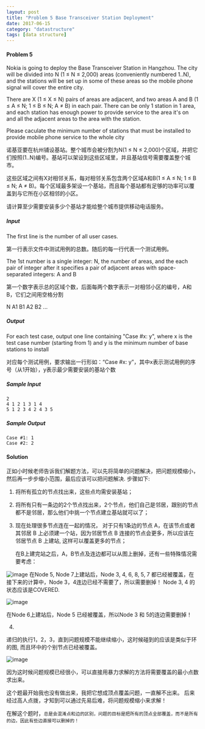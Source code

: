 ```yaml
---
layout: post
title: "Problem 5 Base Transceiver Station Deployment"
date: 2017-06-15
category: "datastructure" 
tags: [data structure]
---
```

#### Problem 5

Nokia is going to deploy the Base Transceiver Station in Hangzhou. The city will be divided into N (1 ≤ N ≤ 2,000) areas (conveniently numbered 1..N), and the stations will be set up in some of these areas so the mobile phone signal will cover the entire city.

There are X (1 ≤ X ≤ N) pairs of areas are adjacent, and two areas A and B (1 ≤ A ≤ N; 1 ≤ B ≤ N; A ≠ B) in each pair. There can be only 1 station in 1 area, and each station has enough power to provide service to the area it's on and all the adjacent areas to the area with the station.

Please caculate the minimum number of stations that must be installed to provide mobile phone service to the whole city

诺基亚要在杭州铺设基站。整个城市会被分割为N(1 ≤ N ≤ 2,000)个区域，并把它们按照(1..N)编号。基站可以架设到这些区域里，并且基站信号需要覆盖整个城市。

这些区域之间有X对相邻关系，每对相邻关系包含两个区域A和B(1 ≤ A ≤ N; 1 ≤ B ≤ N; A ≠ B)。每个区域最多架设一个基站，而且每个基站都有足够的功率可以覆盖到与它所在小区相邻的小区。

请计算至少需要安装多少个基站才能给整个城市提供移动电话服务。

##### Input

The first line is the number of all user cases.

第一行表示文件中测试用例的总数。随后的每一行代表一个测试用例。

The 1st number is a single integer: N, the number of areas, and the each pair of integer after it specifies a pair of adjacent areas with space-separated integers: A and B

第一个数字表示总的区域个数，后面每两个数字表示一对相邻小区的编号，A和B，它们之间用空格分割

N A1  B1 A2  B2 ...

##### Output

For each test case, output one line containing "Case #x: y", where x is the test case number (starting from 1) and y is the minimum number of base stations to install

对应每个测试用例，要求输出一行形如：“Case #x: y”，其中x表示测试用例的序号（从1开始），y表示最少需要安装的基站个数

##### Sample Input

    2
    4 1 2 1 3 1 4
    5 1 2 3 4 2 4 3 5

##### Sample Output

    Case #1: 1
    Case #2: 2


#### Solution

正如小时候老师告诉我们解题方法，可以先将简单的问题解决，把问题规模缩小，然后再一步步缩小范围，最后应该可以把问题解决. 步骤如下:

1. 将所有孤立的节点找出来，这些点均需安装基站；
2. 将所有只有一条边的2个节点找出来，2个节点，他们自己是邻居，跟别的节点都不是邻居，那么他们中挑一个节点建立基站就可以了；
3. 现在处理很多节点连在一起的情况，
   对于只有1条边的节点 A，在该节点或者其邻居 B 上必须建一个站，因为邻居节点 B 连接的节点会更多，所以应该在邻居节点 B 上建站, 这样可以覆盖更多的节点；

   在B上建完站之后，A，B节点及连边都可以从图上删掉，还有一些特殊情况需要考虑：

![image](../../images/datastructure/q5-link-between-2covered-nodes.png)
在Node 5, Node 7上建站后，Node 3, 4, 6, 8, 5, 7
都已经被覆盖，在接下来的计算中，Node 3，4连边已经不需要了，所以需要删掉！ Node
3, 4 的状态应该是COVERED.

![image](../../images/datastructure/q5-link-to-covered-node.png)

在Node 6上建站后，Node 5 已经被覆盖，所以Node 3 和 5的连边需要删掉！

4.
递归的执行1，2，3，直到问题规模不能继续缩小，这时候碰到的应该是类似于环的图,
而且环中的个别节点已经被覆盖。


![image](../../images/datastructure/q5-loop.png)

因为这时候问题规模已经很小，可以直接用暴力求解的方法将需要覆盖的最小点数求出来。

这个题最开始我也没有做出来，我把它想成顶点覆盖问题，一直解不出来。
后来经过高人点拨，才知到可以通过先易后难，将问题规模缩小来求解！

在解这个题时，`总是会混淆点和边的区别，问题的目标是把所有的顶点全部覆盖，而不是所有的边，因此有些边直接可以删掉的！`


